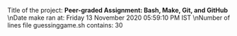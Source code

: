 Title of the project: __Peer-graded Assignment: Bash, Make, Git, and GitHub__
\nDate make ran at:
Friday 13 November 2020 05:59:10 PM IST
\nNumber of lines file guessinggame.sh contains:
30
